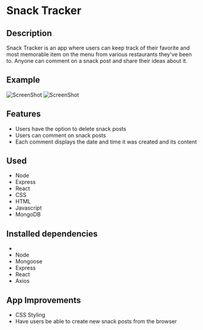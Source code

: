 # Snack Tracker 


## Description
Snack Tracker is an app where users can keep track of their favorite and most memorable item on the menu from various restaurants they've been to. Anyone can comment on a snack post and share their ideas about it.

## Example
![ScreenShot](public/images/instance.png)
![ScreenShot](public/images/homepage.png)

## Features
- Users have the option to delete snack posts
- Users can comment on snack posts
- Each comment displays the date and time it was created and its content
 

## Used 
- Node
- Express
- React 
- CSS
- HTML
- Javascript
- MongoDB


## Installed dependencies 

- 
- Node 
- Mongoose 
- Express 
- React 
- Axios 



## App Improvements

- CSS Styling 
- Have users be able to create new snack posts from the browser

